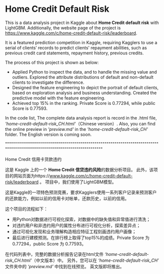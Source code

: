 # Home Credit Default Risk

This is a data analysis project in Kaggle about **Home Credit default risk** with LightGBM. Additionally, the website page of the project is https://www.kaggle.com/c/home-credit-default-risk/leaderboard.

It is a featured prediction competition in Kaggle, requiring Kagglers to use a serial of clients’ records to predict clients' repayment abilities, such as previous credit card statements, repayment history, previous credits. 

The process of this project is shown as below:
* Applied Python to inspect the data, and to handle the missing value and outliers. Explored the attribute distributions of default and non-default clients to investigate the difference.
*	Designed the feature engineering to depict the portrait of default clients, based on exploration analysis and business understanding. Created the predictive model with the feature engineering.
*	Achieved top 15% in the ranking. Private Score is 0.77294, while public Score is 0.77593.

In the code list, The complete data analysis report is record in the .html file, *'home-credit-default-risk_CH.html'*（Chinese version）. Also, you can find the online preview in *'preview.md'* in the *'home-credit-default-risk_CH'* folder. The English version is coming soon.

""""""""""""""""""""""""""""""""""""""""""""""""""""""""""""""""""""""""""""""""""""""""""""""""""""""""""""""""""""""""""""""

Home Credit 信用卡货款违约

这是 Kaggle 上的一个 **Home Credit 信贷违约风险**的数据分析项目。 此外，该项目的网站页面为https://www.kaggle.com/c/home-credit-default-risk/leaderboard 。 项目中，我们使用了LightGBM模型。

这是Kaggle的一项特色预测竞赛，要求Kagglers使用一系列客户记录来预测客户的还款能力，例如以前的信用卡对帐单，还款历史，以前的信用。

这个项目的流程如下：
* 用Python对数据进行可视化探索，对数据中的缺失值和异常值进行清洗；
* 对违约用户和非违约用户的属性分布进行可视化分析，探索差异点；
* 通过可视化发现和业务理解构造相应特征工程刻画违约用户画像；
* 最后进行建模预测。在排行榜上取得了top15%的成绩。Private Score 为 0.77294，public Score 为 0.77593。

在代码列表中，完整的数据分析报告记录在html文件 *‘home-credit-default-risk_CH.html’*（中文版本）中。 另外，您可以在 *‘home-credit-default-risk_CH’* 文件夹中的 *‘preview.md’* 中找到在线预览。 英文版即将推出。
